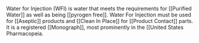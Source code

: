 Water for Injection (WFI) is water that meets the requirements for [[Purified Water]] as well as being [[pyrogen free]]. Water For Injection must be used for [[Aseptic]] products and [[Clean In Place]] for [[Product Contact]] parts.
It is a registered [[Monograph]], most prominently in the [[United States Pharmacopeia.